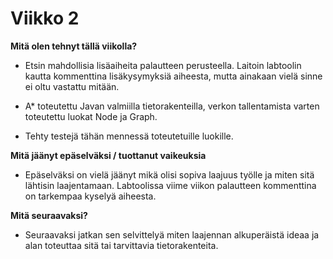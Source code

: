# Viikko 2

**Mitä olen tehnyt tällä viikolla?**

- Etsin mahdollisia lisäaiheita palautteen perusteella. Laitoin labtoolin kautta kommenttina lisäkysymyksiä aiheesta, mutta ainakaan vielä sinne ei oltu vastattu mitään.

- A* toteutettu Javan valmiilla tietorakenteilla, verkon tallentamista varten toteutettu luokat Node ja Graph.

- Tehty testejä tähän mennessä toteutetuille luokille.

**Mitä jäänyt epäselväksi / tuottanut vaikeuksia**

- Epäselväksi on vielä jäänyt mikä olisi sopiva laajuus työlle ja miten sitä lähtisin laajentamaan. Labtoolissa viime viikon palautteen kommenttina on tarkempaa kyselyä aiheesta.

**Mitä seuraavaksi?**

- Seuraavaksi jatkan sen selvittelyä miten laajennan alkuperäistä ideaa ja alan toteuttaa sitä tai tarvittavia tietorakenteita.
